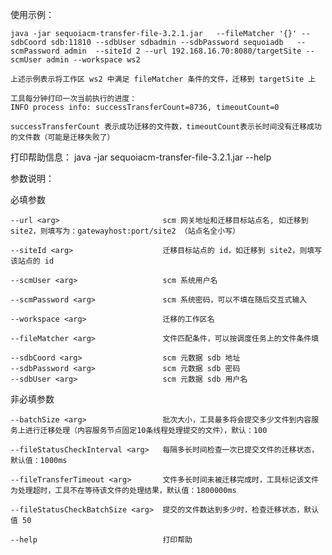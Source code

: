 使用示例：

    java -jar sequoiacm-transfer-file-3.2.1.jar   --fileMatcher '{}' --sdbCoord sdb:11810 --sdbUser sdbadmin --sdbPassword sequoiadb   --scmPassword admin  --siteId 2 --url 192.168.16.70:8080/targetSite --scmUser admin --workspace ws2 

    上述示例表示将工作区 ws2 中满足 fileMatcher 条件的文件，迁移到 targetSite 上
    
    工具每分钟打印一次当前执行的进度：
    INFO process info: successTransferCount=8736, timeoutCount=0
    
    successTransferCount 表示成功迁移的文件数，timeoutCount表示长时间没有迁移成功的文件数（可能是迁移失败了）


打印帮助信息：
java -jar sequoiacm-transfer-file-3.2.1.jar  --help

参数说明：

必填参数

    --url <arg>                       scm 网关地址和迁移目标站点名, 如迁移到 site2，则填写为：gatewayhost:port/site2 （站点名全小写）
    
    --siteId <arg>                    迁移目标站点的 id，如迁移到 site2，则填写该站点的 id
                                     
    --scmUser <arg>                   scm 系统用户名
    
    --scmPassword <arg>               scm 系统密码，可以不填在随后交互式输入
    
    --workspace <arg>                 迁移的工作区名
    
    --fileMatcher <arg>               文件匹配条件，可以按调度任务上的文件条件填
    
    --sdbCoord <arg>                  scm 元数据 sdb 地址
    --sdbPassword <arg>               scm 元数据 sdb 密码
    --sdbUser <arg>                   scm 元数据 sdb 用户名

非必填参数

    --batchSize <arg>                 批次大小，工具最多将会提交多少文件到内容服务上进行迁移处理（内容服务节点固定10条线程处理提交的文件），默认：100
                                      
    --fileStatusCheckInterval <arg>   每隔多长时间检查一次已提交文件的迁移状态，默认值：1000ms
    
    --fileTransferTimeout <arg>       文件多长时间未被迁移完成时，工具标记该文件为处理超时，工具不在等待该文件的处理结果，默认值：1800000ms
    
    --fileStatusCheckBatchSize <arg>  提交的文件数达到多少时，检查迁移状态，默认值 50
    
    --help                            打印帮助